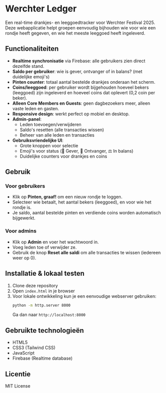 # Werchter Ledger

Een real-time drankjes- en leeggoedtracker voor Werchter Festival 2025. Deze webapplicatie helpt groepen eenvoudig bijhouden wie voor wie een rondje heeft gegeven, en wie het meeste leeggoed heeft ingeleverd.

## Functionaliteiten

- **Realtime synchronisatie** via Firebase: alle gebruikers zien direct dezelfde stand.
- **Saldo per gebruiker**: wie is gever, ontvanger of in balans? (met duidelijke emoji's)
- **Pinten counter**: totaal aantal bestelde drankjes onderaan het scherm.
- **Coins/leeggoed**: per gebruiker wordt bijgehouden hoeveel bekers (leeggoed) zijn ingeleverd en hoeveel coins dat oplevert (0,2 coin per beker).
- **Alleen Core Members en Guests**: geen dagbezoekers meer, alleen vaste leden en gasten.
- **Responsive design**: werkt perfect op mobiel en desktop.
- **Admin-panel**:
  - Leden toevoegen/verwijderen
  - Saldo's resetten (alle transacties wissen)
  - Beheer van alle leden en transacties
- **Gebruiksvriendelijke UI**:
  - Grote knoppen voor selectie
  - Emoji's voor status (🎉 Gever, 🛑 Ontvanger, ⚖️ In balans)
  - Duidelijke counters voor drankjes en coins

## Gebruik

### Voor gebruikers
- Klik op **Pinten, graaf!** om een nieuw rondje te loggen.
- Selecteer wie betaalt, het aantal bekers (leeggoed), en voor wie het rondje is.
- Je saldo, aantal bestelde pinten en verdiende coins worden automatisch bijgewerkt.

### Voor admins
- Klik op **Admin** en voer het wachtwoord in.
- Voeg leden toe of verwijder ze.
- Gebruik de knop **Reset alle saldi** om alle transacties te wissen (iedereen weer op 0).

## Installatie & lokaal testen

1. Clone deze repository
2. Open `index.html` in je browser
3. Voor lokale ontwikkeling kun je een eenvoudige webserver gebruiken:
   ```bash
   python -m http.server 8000
   ```
   Ga dan naar `http://localhost:8000`

## Gebruikte technologieën

- HTML5
- CSS3 (Tailwind CSS)
- JavaScript
- Firebase (Realtime database)

## Licentie

MIT License 